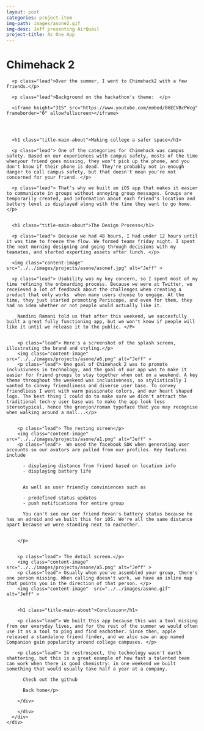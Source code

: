 ```yaml
---
layout: post
categories: project-item
img-path: images/asone2.gif
img-desc: Jeff presenting AirQuail
project-title: As One App
---
```


<div class="container-fluid">
  <div class="description"> 
    <div class="row text-left">
<div class="col-sm-10 col-sm-offset-1">
      <h1 class="title-main-about">Chimehack 2</h1>

      <p class="lead">Over the summer, I went to Chimehack2 with a few friends.</p>

      <p class="lead">Background on the hackathon's theme:  </p>

      <iframe height="315" src="https://www.youtube.com/embed/86ECVBcPWcg" frameborder="0" allowfullscreen></iframe>




      <h1 class="title-main-about">Making college a safer space</h1>

      <p class="lead"> One of the categories for Chimehack was campus safety. Based on our experiences with campus safety, mosts of the time whenyour friend goes missing, they won't pick up the phone, and you don't know if their phone is dead. They're probably not in enough danger to call campus safety, but that doesn't mean you're not concerned for your friend. </p>

      <p class="lead"> That's why we built an iOS app that makes it easier to communicate in groups without annoying group messages. Groups are temporarily created, and information about each friend's location and battery level is displayed along with the time they want to go home. </p>


      <h1 class="title-main-about">The Design Process</h1>   

      <p class="lead"> Because we had 48 hours, I had under 12 hours until it was time to freeze the flow. We formed teams friday night. I spent the next morning designing and going through decisions with my teamates, and started exporting assets after lunch. </p>

      <img class="content-image"  src="../../images/projects/asone/asonef.jpg" alt="Jeff" >

      <p class="lead"> Usability was my key concern, so I spent most of my time refining the onboarding process. Because we were at Twitter, we receieved a lot of feedback about the challenges when creating a product that only works  when many users choose to engage. At the time, they just started promoting Periscope, and even for them, they had no idea whether or not people would actually like it.

        Nandini Ramani told us that after this weekend, we succesfully built a great fully functioning app, but we won't know if people will like it until we release it to the public. </P>


        <p class="lead"> Here's a screenshot of the splash screen, illustrating the brand and styling.</p>
        <img class="content-image"  src="../../images/projects/asone/a6.png" alt="Jeff" >
        <p class="lead"> One goal of Chimehack 2 was to promote inclusivness in technology, and the goal of our app was to make it easier for friend groups to stay together when out on a weekend. A key theme throughout the weekend was inclusiveness, so stylistically I wanted to convey friendliness and diverse user base. To convey friendliess I went with warm passionate colors, and our heart shaped logo. The best thing I could do to make sure we didn't attract the traditional tech-y user base was to make the app look less stereotypical, hence the granjon/roman typeface that you may recognise when walking around a mall...</p>   


        <p class="lead"> The resting screen</p>
        <img class="content-image"  src="../../images/projects/asone/a1.png" alt="Jeff" >
        <p class="lead">  We used the facebook SDK when generating user accounts so our avators are pulled from our profiles. Key features include

          - displaying distance from friend based on location info
          - displaying battery life


          As well as user friendly conviniences such as

          - predefined status updates 
          - push notifications for entire group

          You can't see our our friend Revan's battery status because he has an adroid and we built this for iOS. We're all the same distance apart because we were standing next to eachother.


        </p>   


        <p class="lead"> The detail screen.</p>
        <img class="content-image"  src="../../images/projects/asone/a5.png" alt="Jeff" >
        <p class="lead"> Usually when you've assembled your group, there's one person missing. When calling doesn't work, we have an inline map that points you in the direction of that person. </p>
        <img class="content-image"  src="../../images/asone.gif" alt="Jeff" >   


        <h1 class="title-main-about">Conclusion</h1>

        <p class="lead"> We built this app because this was a tool missing from our everyday lives, and for the rest of the summer we would often use it as a tool to ping and find eachother. Since then, apple released a standalone friend finder, and we also saw an app named Companion gain popularity around college campuses. </p>

        <p class="lead"> In restrospect, the technology wasn't earth shattering, but this is a great example of how fast a talented team can work when there is good chemistry: in one weekend we built something that would usually take half a year at a company. 

          Check out the github

          Back home</p>

        </div>

        </div>
      </div>
    </div>